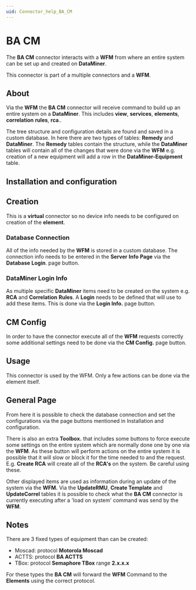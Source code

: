 ```yaml
---
uid: Connector_help_BA_CM
---
```


# BA CM

The **BA CM** connector interacts with a **WFM** from where an entire system can be set up and created on **DataMiner**.

This connector is part of a multiple connectors and a **WFM**.

## About

Via the **WFM** the **BA CM** connector will receive command to build up an entire system on a **DataMiner**. This includes **view**, **services**, **elements**, **correlation** **rules**, **rca**..

The tree structure and configuration details are found and saved in a custom database. In here there are two types of tables: **Remedy** and **DataMiner**. The **Remedy** tables contain the structure, while the **DataMiner** tables will contain all of the changes that were done via the **WFM** e.g. creation of a new equipment will add a row in the **DataMiner-Equipment** table.

## Installation and configuration

## Creation

This is a **virtual** connector so no device info needs to be configured on creation of the **element**.

### Database Connection

All of the info needed by the **WFM** is stored in a custom database. The connection info needs to be entered in the **Server** **Info** **Page** via the **Database** **Login**. page button.

### DataMiner Login Info

As multiple specific **DataMiner** items need to be created on the system e.g. **RCA** and **Correlation** **Rules**. A **Login** needs to be defined that will use to add these items. This is done via the **Login Info.** page button.

## CM Config

In order to have the connector execute all of the **WFM** requests correctly some additional settings need to be done via the **CM Config.** page button.

## Usage

This connector is used by the WFM. Only a few actions can be done via the element itself.

## General Page

From here it is possible to check the database connection and set the configurations via the page buttons mentioned in Installation and configuration.

There is also an extra **Toolbox.** that includes some buttons to force execute some settings on the entire system which are normally done one by one via the **WFM**. As these button will perform actions on the entire system it is possible that it will slow or block it for the time needed to and the request. E.g. **Create RCA** will create all of the **RCA's** on the system. Be careful using these.

Other displayed items are used as information during an update of the system via the **WFM.** Via the **UpdateRMU**, **Create Template** and **UpdateCorrel** tables it is possible to check what the **BA CM** connector is currently executing after a 'load on system' command was send by the **WFM**.

## Notes

There are 3 fixed types of equipment than can be created:

- Moscad: protocol **Motorola Moscad**
- ACTTS: protocol **BA ACTTS**
- TBox: protocol **Semaphore TBox** range **2.x.x.x**

For these types the **BA CM** will forward the **WFM** Command to the **Elements** using the correct protocol.
